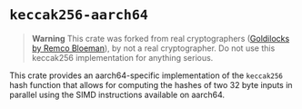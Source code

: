 # `keccak256-aarch64`

> **Warning**
> This crate was forked from real cryptographers ([Goldilocks by Remco Bloeman](https://github.com/recmo/goldilocks/tree/main)), by not a real cryptographer. Do not
> use this keccak256 implementation for anything serious.

This crate provides an aarch64-specific implementation of the `keccak256` hash function that allows for computing the hashes of two 32 byte inputs
in parallel using the SIMD instructions available on aarch64.
